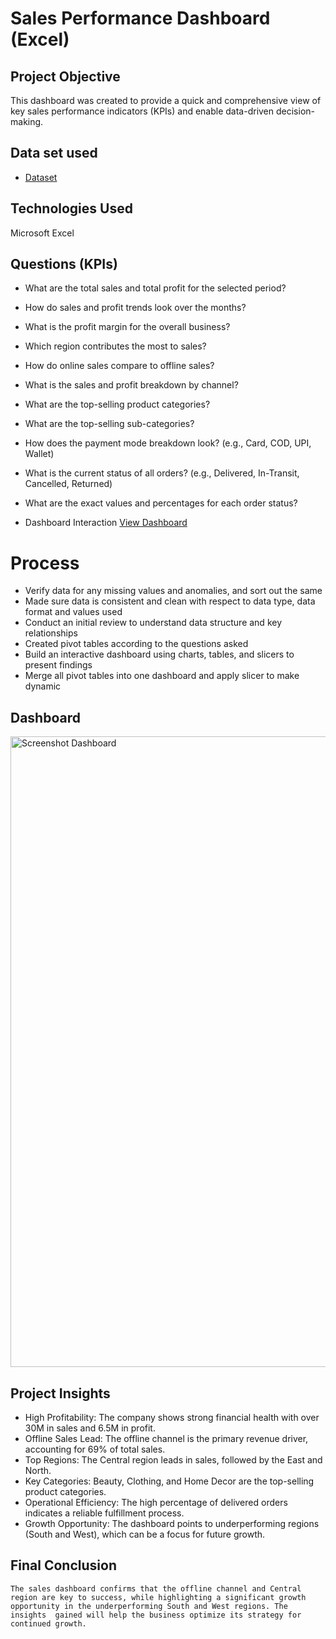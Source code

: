 # Sales Performance Dashboard (Excel)

## Project Objective
This dashboard was created to provide a quick and comprehensive view of key sales performance indicators (KPIs) and enable data-driven decision-making.

## Data set used
- <a href="https://github.com/Deepakverma476/Data--Analysis-Sales-Dashboard-/blob/main/Main%20Data.xlsx">Dataset</a>
## Technologies Used
 Microsoft Excel

## Questions (KPIs)
 - What are the total sales and total profit for the selected period? 
 - How do sales and profit trends look over the months?
 - What is the profit margin for the overall business? 
 - Which region contributes the most to sales?
 - How do online sales compare to offline sales?
 - What is the sales and profit breakdown by channel?
 - What are the top-selling product categories?
 - What are the top-selling sub-categories?
 - How does the payment mode breakdown look? (e.g., Card, COD, UPI, Wallet)
 - What is the current status of all orders? (e.g., Delivered, In-Transit, Cancelled,  Returned) 
 - What are the exact values and percentages for each order status?
   
- Dashboard Interaction <a href="https://github.com/Deepakverma476/Data--Analysis-Sales-Dashboard-/blob/main/Screenshot%20%5BDashboard%5D.png">View Dashboard</a>

# Process 
- Verify data for any missing values and anomalies, and sort out the same
- Made sure data is consistent and clean with respect to data type, data format and values used
- Conduct an initial review to understand data structure   and key relationships
- Created pivot tables according to the questions asked
- Build an interactive dashboard using charts, tables, and slicers to present findings
- Merge all pivot tables into one dashboard and apply slicer to make dynamic
## Dashboard
<img width="1894" height="1009" alt="Screenshot  Dashboard" src="https://github.com/user-attachments/assets/9834d6ef-23b7-4f23-a76a-b3c522691d0d" />

## Project Insights
 - High Profitability: The company shows strong financial health with over 30M in sales and 6.5M in profit.
 - Offline Sales Lead: The offline channel is the primary revenue driver, accounting for 69% of total sales.
 - Top Regions: The Central region leads in sales, followed by the East and North.
 - Key Categories: Beauty, Clothing, and Home Decor are the top-selling product categories.
 - Operational Efficiency: The high percentage of delivered orders indicates a reliable fulfillment process.
 - Growth Opportunity: The dashboard points to underperforming regions (South and West), which can be a focus for future growth.

 ##  Final Conclusion
    The sales dashboard confirms that the offline channel and Central region are key to success, while highlighting a significant growth opportunity in the underperforming South and West regions. The insights  gained will help the business optimize its strategy for continued growth.
